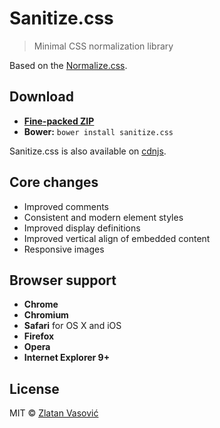 # Sanitize.css

> Minimal CSS normalization library

Based on the
[Normalize.css](https://github.com/necolas/normalize.css).

## Download

* [**Fine-packed ZIP**](https://github.com/ZDroid/sanitize.css/archive/master.zip)
* **Bower:** `bower install sanitize.css`

Sanitize.css is also available on
[cdnjs](http://cdnjs.com/libraries/sanitize.css/).

## Core changes

* Improved comments
* Consistent and modern element styles
* Improved display definitions
* Improved vertical align of embedded content
* Responsive images

## Browser support

* **Chrome**
* **Chromium**
* **Safari** for OS X and iOS
* **Firefox**
* **Opera**
* **Internet Explorer 9+**

## License

MIT &copy; [Zlatan Vasović](https://github.com/ZDroid)